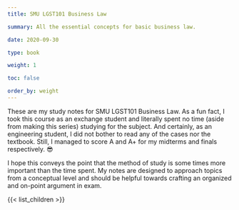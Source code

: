 ```yaml
---
title: SMU LGST101 Business Law

summary: All the essential concepts for basic business law.

date: 2020-09-30

type: book

weight: 1

toc: false

order_by: weight
---
```


These are my study notes for SMU LGST101 Business Law. As a fun fact, I took this course as an exchange student and literally spent no time (aside from making this series) studying for the subject. And certainly, as an engineering student, I did not bother to read any of the cases nor the textbook. Still, I managed to score A and A+ for my midterms and finals respectively. :sunglasses:

I hope this conveys the point that the method of study is some times more important than the time spent. My notes are designed to approach topics from a conceptual level and should be helpful towards crafting an organized and on-point argument in exam.

{{< list_children >}}
